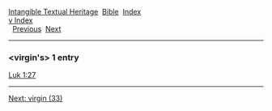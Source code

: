 [Intangible Textual Heritage](../../index)  [Bible](../index) 
[Index](index)   
[v Index](_v_)  
  [Previous](c12142)  [Next](c12144) 

------------------------------------------------------------------------

### &lt;virgin's&gt; 1 entry

[Luk 1:27](../kjv/luk001.htm#027)  

------------------------------------------------------------------------

[Next: virgin (33)](c12144)
